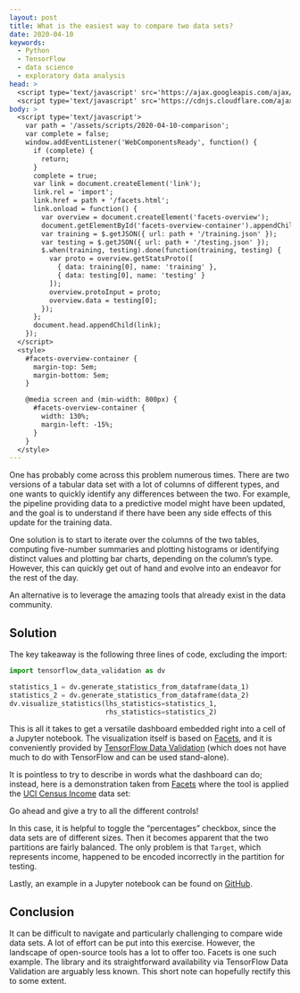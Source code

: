```yaml
---
layout: post
title: What is the easiest way to compare two data sets?
date: 2020-04-10
keywords:
  - Python
  - TensorFlow
  - data science
  - exploratory data analysis
head: >
  <script type='text/javascript' src='https://ajax.googleapis.com/ajax/libs/jquery/3.4.1/jquery.min.js'></script>
  <script type='text/javascript' src='https://cdnjs.cloudflare.com/ajax/libs/webcomponentsjs/1.3.3/webcomponents-lite.js'></script>
body: >
  <script type='text/javascript'>
    var path = '/assets/scripts/2020-04-10-comparison';
    var complete = false;
    window.addEventListener('WebComponentsReady', function() {
      if (complete) {
        return;
      }
      complete = true;
      var link = document.createElement('link');
      link.rel = 'import';
      link.href = path + '/facets.html';
      link.onload = function() {
        var overview = document.createElement('facets-overview');
        document.getElementById('facets-overview-container').appendChild(overview);
        var training = $.getJSON({ url: path + '/training.json' });
        var testing = $.getJSON({ url: path + '/testing.json' });
        $.when(training, testing).done(function(training, testing) {
          var proto = overview.getStatsProto([
            { data: training[0], name: 'training' },
            { data: testing[0], name: 'testing' }
          ]);
          overview.protoInput = proto;
          overview.data = testing[0];
        });
      };
      document.head.appendChild(link);
    });
  </script>
  <style>
    #facets-overview-container {
      margin-top: 5em;
      margin-bottom: 5em;
    }

    @media screen and (min-width: 800px) {
      #facets-overview-container {
        width: 130%;
        margin-left: -15%;
      }
    }
  </style>
---
```


One has probably come across this problem numerous times. There are two versions
of a tabular data set with a lot of columns of different types, and one wants to
quickly identify any differences between the two. For example, the pipeline
providing data to a predictive model might have been updated, and the goal is to
understand if there have been any side effects of this update for the training
data.

One solution is to start to iterate over the columns of the two tables,
computing five-number summaries and plotting histograms or identifying distinct
values and plotting bar charts, depending on the column’s type. However, this
can quickly get out of hand and evolve into an endeavor for the rest of the day.

An alternative is to leverage the amazing tools that already exist in the data
community.

## Solution

The key takeaway is the following three lines of code, excluding the import:

```python
import tensorflow_data_validation as dv

statistics_1 = dv.generate_statistics_from_dataframe(data_1)
statistics_2 = dv.generate_statistics_from_dataframe(data_2)
dv.visualize_statistics(lhs_statistics=statistics_1,
                        rhs_statistics=statistics_2)
```

This is all it takes to get a versatile dashboard embedded right into a cell of
a Jupyter notebook. The visualization itself is based on [Facets], and it is
conveniently provided by [TensorFlow Data Validation] (which does not have much
to do with TensorFlow and can be used stand-alone).

It is pointless to try to describe in words what the dashboard can do; instead,
here is a demonstration taken from [Facets] where the tool is applied the [UCI
Census Income] data set:

<div id='facets-overview-container'></div>

Go ahead and give a try to all the different controls!

In this case, it is helpful to toggle the “percentages” checkbox, since the data
sets are of different sizes. Then it becomes apparent that the two partitions
are fairly balanced. The only problem is that `Target`, which represents income,
happened to be encoded incorrectly in the partition for testing.

Lastly, an example in a Jupyter notebook can be found on [GitHub][notebook].

## Conclusion

It can be difficult to navigate and particularly challenging to compare wide
data sets. A lot of effort can be put into this exercise. However, the landscape
of open-source tools has a lot to offer too. Facets is one such example. The
library and its straightforward availability via TensorFlow Data Validation are
arguably less known. This short note can hopefully rectify this to some extent.

[Facets]: https://pair-code.github.io/facets
[TensorFlow Data Validation]: https://www.tensorflow.org/tfx/data_validation/get_started
[UCI Census Income]: http://archive.ics.uci.edu/ml/datasets/Census+Income
[notebook]: https://github.com/chain-rule/example-comparison/blob/master/census.ipynb
